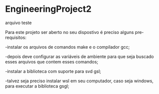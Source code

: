 # EngineeringProject2
arquivo teste

Para este projeto ser aberto no seu dispostivo é preciso alguns pre-requisitos:

-instalar os arquivos de comandos make e o compilador gcc;
	
 -depois deve configurar as variáveis de ambiente para que seja buscado esses arquivos que contem esses comandos;

-instalar a biblioteca com suporte para svd gsl;
	
 -talvez seja preciso instalar wsl em seu computador, caso seja windows, para executar a biblioteca gsgl;

